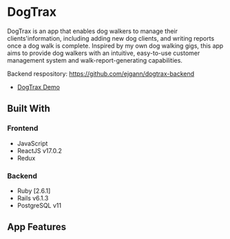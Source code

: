 # DogTrax

DogTrax is an app that enables dog walkers to manage their clients'information, including adding new dog clients, and writing reports once a dog walk is complete. Inspired by my own dog walking gigs, this app aims to provide dog walkers with an intuitive, easy-to-use customer management system and walk-report-generating capabilities.

Backend respository: https://github.com/ejgann/dogtrax-backend
* [DogTrax Demo](https://www.youtube.com/watch?v=xfgP-6XFiCY)

## Built With

### Frontend  
* JavaScript
* ReactJS v17.0.2
* Redux

### Backend  
* Ruby [2.6.1]
* Rails v6.1.3
* PostgreSQL v11

## App Features
